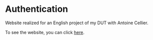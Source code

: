 # Authentication

Website realized for an English project of my DUT with Antoine Cellier.

To see the website, you can click [here](http://alan-turing.surge.sh/).
